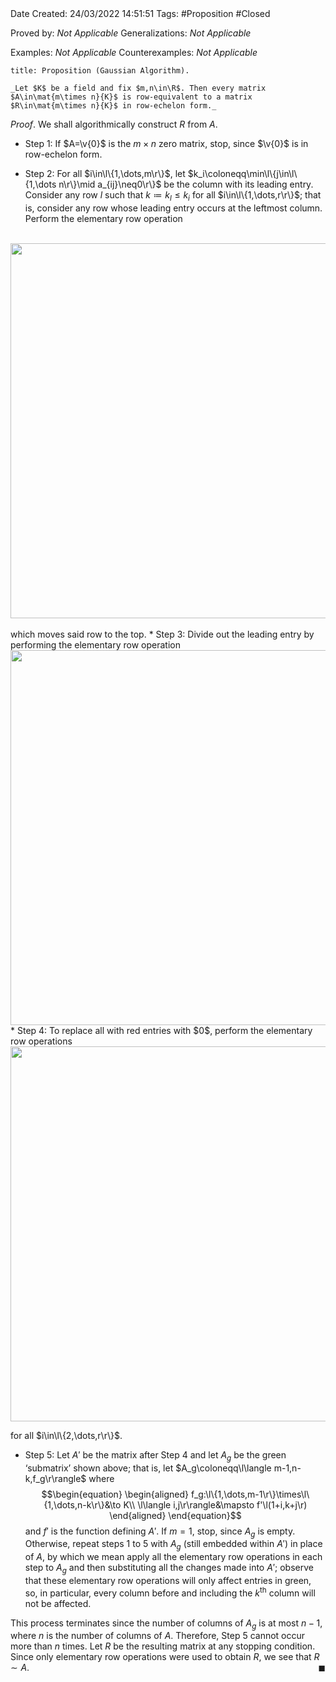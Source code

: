 <br />
<br />

Date Created: 24/03/2022 14:51:51
Tags: #Proposition #Closed 

Proved by: _Not Applicable_
Generalizations: _Not Applicable_

Examples: _Not Applicable_
Counterexamples: _Not Applicable_

``` ad-Proposition
title: Proposition (Gaussian Algorithm).

_Let $K$ be a field and fix $m,n\in\R$. Then every matrix $A\in\mat{m\times n}{K}$ is row-equivalent to a matrix $R\in\mat{m\times n}{K}$ in row-echelon form._

```

_Proof_. We shall algorithmically construct $R$ from $A$.
* Step 1: If $A=\v{0}$ is the $m\times n$ zero matrix, stop, since $\v{0}$ is in row-echelon form.

* Step 2: For all $i\in\l\{1,\dots,m\r\}$, let $k_i\coloneqq\min\l\{j\in\l\{1,\dots n\r\}\mid a_{ij}\neq0\r\}$ be the column with its leading entry. Consider any row $l$ such that $k\coloneqq k_l\leq k_i$ for all $i\in\l\{1,\dots,r\r\}$; that is, consider any row whose leading entry occurs at the leftmost column. Perform the elementary row operation
<br>
  <center><img src="https://raw.githubusercontent.com/zhaoshenzhai/MathWiki/master/Images/2022-03-24_185733/image.svg", width=600></center>
<br>
  which moves said row to the top.
* Step 3: Divide out the leading entry by performing the elementary row operation
  <center><img src="https://raw.githubusercontent.com/zhaoshenzhai/MathWiki/master/Images/2022-03-24_201822
/image.svg", width=600></center>
* Step 4: To replace all with red entries with $0$, perform the elementary row operations
  <center><img src="https://raw.githubusercontent.com/zhaoshenzhai/MathWiki/master/Images/2022-03-24_203210/image.svg", width=600></center>

  for all $i\in\l\{2,\dots,r\r\}$.
* Step 5: Let $A'$ be the matrix after Step 4 and let $A_g$ be the green $\textrm{`}$submatrix$\textrm{'}$ shown above; that is, let $A_g\coloneqq\l\langle m-1,n-k,f_g\r\rangle$ where
$$\begin{equation}
    \begin{aligned}
        f_g:\l\{1,\dots,m-1\r\}\times\l\{1,\dots,n-k\r\}&\to K\\
        \l\langle i,j\r\rangle&\mapsto f'\l(1+i,k+j\r)
    \end{aligned}
\end{equation}$$
and $f'$ is the function defining $A'$. If $m=1$, stop, since $A_g$ is empty. Otherwise, repeat steps 1 to 5 with $A_g$ (still embedded within $A'$) in place of $A$, by which we mean apply all the elementary row operations in each step to $A_g$ and then substituting all the changes made into $A'$; observe that these elementary row operations will only affect entries in green, so, in particular, every column before and including the $k^\textrm{th}$ column will not be affected.

This process terminates since the number of columns of $A_g$ is at most $n-1$, where $n$ is the number of columns of $A$. Therefore, Step 5 cannot occur more than $n$ times. Let $R$ be the resulting matrix at any stopping condition. Since only elementary row operations were used to obtain $R$, we see that $R\sim A$.<span style="float:right;">$\blacksquare$</span>
